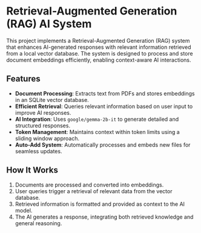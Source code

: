 # Retrieval-Augmented Generation (RAG) AI System

This project implements a Retrieval-Augmented Generation (RAG) system that enhances AI-generated responses with relevant information retrieved from a local vector database. The system is designed to process and store document embeddings efficiently, enabling context-aware AI interactions.

## Features

- **Document Processing**: Extracts text from PDFs and stores embeddings in an SQLite vector database.  
- **Efficient Retrieval**: Queries relevant information based on user input to improve AI responses.  
- **AI Integration**: Uses `google/gemma-2b-it` to generate detailed and structured responses.  
- **Token Management**: Maintains context within token limits using a sliding window approach.  
- **Auto-Add System**: Automatically processes and embeds new files for seamless updates.  

## How It Works

1. Documents are processed and converted into embeddings.  
2. User queries trigger a retrieval of relevant data from the vector database.  
3. Retrieved information is formatted and provided as context to the AI model.  
4. The AI generates a response, integrating both retrieved knowledge and general reasoning.  

